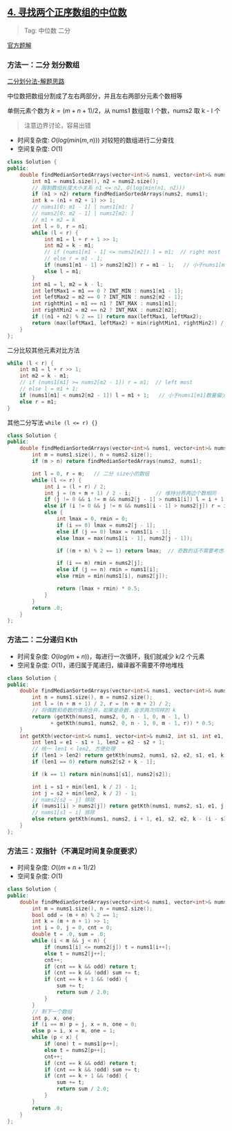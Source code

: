 ## [4. 寻找两个正序数组的中位数](https://leetcode-cn.com/problems/median-of-two-sorted-arrays/)

> Tag: 中位数 二分

[官方题解](https://leetcode.cn/problems/median-of-two-sorted-arrays/solutions/258842/xun-zhao-liang-ge-you-xu-shu-zu-de-zhong-wei-s-114) 

### 方法一：二分 划分数组

[二分划分法-解题思路](https://algo.itcharge.cn/Solutions/0001-0099/median-of-two-sorted-arrays/#%E8%A7%A3%E9%A2%98%E6%80%9D%E8%B7%AF)

中位数把数组分割成了左右两部分，并且左右两部分元素个数相等

单侧元素个数为 $k = (m + n + 1) / 2$，从 nums1 数组取 l 个数，nums2 取 k - l 个

> 注意边界讨论，容易出错

* 时间复杂度: ${O(log(min(m,n)))}$ 对较短的数组进行二分查找
* 空间复杂度: ${O(1)}$
```cpp
class Solution {
public:
    double findMedianSortedArrays(vector<int>& nums1, vector<int>& nums2) {
        int n1 = nums1.size(), n2 = nums2.size();
        // 限制数组长度大小关系 n1 <= n2, O(log(min(n1, n2)))
        if (n1 > n2) return findMedianSortedArrays(nums2, nums1);
        int k = (n1 + n2 + 1) >> 1;
        // nums1[0: m1 - 1] | nums1[m1: ]
        // nums2[0: m2 - 1] | nums2[m2: ]
        // m1 + m2 = k
        int l = 0, r = n1;
        while (l < r) {
            int m1 = l + r + 1 >> 1;
            int m2 = k - m1;
            // if (nums1[m1 - 1] <= nums2[m2]) l = m1;  // right most
            // else r = m1 - 1;
            if (nums1[m1 - 1] > nums2[m2]) r = m1 - 1;   // 小于nums1[m1]数量偏多，m1需要减小
            else l = m1;
        }
        int m1 = l, m2 = k - l;
        int leftMax1 = m1 == 0 ? INT_MIN : nums1[m1 - 1];
        int leftMax2 = m2 == 0 ? INT_MIN : nums2[m2 - 1];
        int rightMin1 = m1 == n1 ? INT_MAX : nums1[m1];
        int rightMin2 = m2 == n2 ? INT_MAX : nums2[m2];
        if ((n1 + n2) % 2 == 1) return max(leftMax1, leftMax2);
        return (max(leftMax1, leftMax2) + min(rightMin1, rightMin2)) / 2.0;
    }
};
```

二分比较其他元素对比方法

```cpp
while (l < r) {
    int m1 = l + r >> 1;
    int m2 = k - m1;
    // if (nums1[m1] >= nums2[m2 - 1]) r = m1;  // left most
    // else l = m1 + 1;
    if (nums1[m1] < nums2[m2 - 1]) l = m1 + 1;   // 小于nums1[m1]数量偏少，m1需要增加
    else r = m1;
}
```

其他二分写法 `while (l <= r) {}`

```cpp
class Solution {
public:
    double findMedianSortedArrays(vector<int>& nums1, vector<int>& nums2) {
        int m = nums1.size(), n = nums2.size();
        if (m > n) return findMedianSortedArrays(nums2, nums1);

        int l = 0, r = m;   // 二分 size小的数组
        while (l <= r) {
            int i = (l + r) / 2;
            int j = (n + m + 1) / 2 - i;        // 维持分界两边个数相同
            if (j != 0 && i != m && nums2[j - 1] > nums1[i]) l = i + 1;
            else if (i != 0 && j != n && nums1[i - 1] > nums2[j]) r = i - 1;
            else {
                int lmax = 0, rmin = 0;
                if (i == 0) lmax = nums2[j - 1];
                else if (j == 0) lmax = nums1[i - 1];
                else lmax = max(nums1[i - 1], nums2[j - 1]);

                if ((m + n) % 2 == 1) return lmax;  // 奇数的话不需要考虑右半部分

                if (i == m) rmin = nums2[j];
                else if (j == n) rmin = nums1[i];
                else rmin = min(nums1[i], nums2[j]);

                return (lmax + rmin) * 0.5;
            }
        }
        return .0;
    }
};
```

### 方法二：二分递归 Kth

* 时间复杂度: ${O(log(m+n))}$，每进行一次循环，我们就减少 k/2 个元素
* 空间复杂度: ${O(1)}$，递归属于尾递归，编译器不需要不停地堆栈

```cpp
class Solution {
public:
    double findMedianSortedArrays(vector<int>& nums1, vector<int>& nums2) {
        int n = nums1.size(), m = nums2.size();
        int l = (n + m + 1) / 2, r = (n + m + 2) / 2;
        // 将偶数和奇数的情况合并，如果是奇数，会求两次同样的 k
        return (getKth(nums1, nums2, 0, n - 1, 0, m - 1, l)
              + getKth(nums1, nums2, 0, n - 1, 0, m - 1, r)) * 0.5;
    }
    int getKth(vector<int>& nums1, vector<int>& nums2, int s1, int e1, int s2, int e2, int k) {
        int len1 = e1 - s1 + 1, len2 = e2 - s2 + 1;
        // 统一 len1 < len2, 方便处理
        if (len1 > len2) return getKth(nums2, nums1, s2, e2, s1, e1, k);
        if (len1 == 0) return nums2[s2 + k - 1];

        if (k == 1) return min(nums1[s1], nums2[s2]);

        int i = s1 + min(len1, k / 2) - 1;
        int j = s2 + min(len2, k / 2) - 1;
        // nums2[s2 ~ j] 排除
        if (nums1[i] > nums2[j]) return getKth(nums1, nums2, s1, e1, j + 1, e2, k - (j - s2 + 1));
        // nums1[s1 ~ i] 排除
        else return getKth(nums1, nums2, i + 1, e1, s2, e2, k - (i - s1 + 1));
    }
};
```

### 方法三：双指针（不满足时间复杂度要求）
* 时间复杂度: ${O((m + n + 1)/2)}$
* 空间复杂度: ${O(1)}$
```cpp
class Solution {
public:
    double findMedianSortedArrays(vector<int>& nums1, vector<int>& nums2) {
        int m = nums1.size(), n = nums2.size();
        bool odd = (m + n) % 2 == 1;
        int k = (m + n + 1) >> 1;
        int i = 0, j = 0, cnt = 0;
        double t = .0, sum = .0;
        while (i < m && j < n) {
            if (nums1[i] <= nums2[j]) t = nums1[i++];
            else t = nums2[j++];
            cnt++;
            if (cnt == k && odd) return t;
            if (cnt == k && !odd) sum += t;
            if (cnt == k + 1 && !odd) {
                sum += t;
                return sum / 2.0;
            }
        }
        // 剩下一个数组
        int p, x, one;
        if (i == m) p = j, x = n, one = 0;
        else p = i, x = m, one = 1;
        while (p < x) {
            if (one) t = nums1[p++];
            else t = nums2[p++];
            cnt++;
            if (cnt == k && odd) return t;
            if (cnt == k && !odd) sum += t;
            if (cnt == k + 1 && !odd) {
                sum += t;
                return sum / 2.0;
            }
        }
        return .0;
    }
};
```